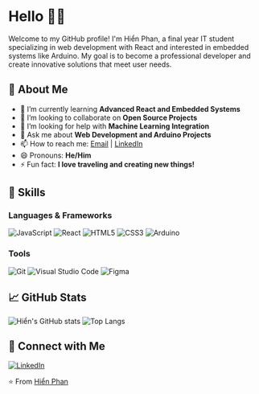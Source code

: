 # Hello ✌🏻

Welcome to my GitHub profile! I'm Hiển Phan, a final year IT student specializing in web development with React and interested in embedded systems like Arduino. My goal is to become a professional developer and create innovative solutions that meet user needs.

## 🌟 About Me

- 🌱 I’m currently learning **Advanced React and Embedded Systems**
- 👯 I’m looking to collaborate on **Open Source Projects**
- 🤔 I’m looking for help with **Machine Learning Integration**
- 💬 Ask me about **Web Development and Arduino Projects**
- 📫 How to reach me: [Email](mailto:phanminhhien0701@gmail.com) | [LinkedIn](https://www.linkedin.com/in/minh-hi%E1%BB%83n-phan-30007b216/)
- 😄 Pronouns: **He/Him**
- ⚡ Fun fact: **I love traveling and creating new things!**

## 🚀 Skills

### Languages & Frameworks
![JavaScript](https://img.shields.io/badge/-JavaScript-F7DF1E?style=flat&logo=javascript&logoColor=black)
![React](https://img.shields.io/badge/-React-61DAFB?style=flat&logo=react&logoColor=black)
![HTML5](https://img.shields.io/badge/-HTML5-E34F26?style=flat&logo=html5&logoColor=white)
![CSS3](https://img.shields.io/badge/-CSS3-1572B6?style=flat&logo=css3&logoColor=white)
![Arduino](https://img.shields.io/badge/-Arduino-00979D?style=flat&logo=arduino&logoColor=white)

### Tools
![Git](https://img.shields.io/badge/-Git-F05032?style=flat&logo=git&logoColor=white)
![Visual Studio Code](https://img.shields.io/badge/-VS%20Code-007ACC?style=flat&logo=visual-studio-code&logoColor=white)
![Figma](https://img.shields.io/badge/-Figma-F24E1E?style=flat&logo=figma&logoColor=white)

## 📈 GitHub Stats

![Hiển's GitHub stats](https://github-readme-stats.vercel.app/api?username=pmh3107&show_icons=true&theme=radical)
![Top Langs](https://github-readme-stats.vercel.app/api/top-langs/?username=pmh3107&layout=compact&theme=radical)

## 🔗 Connect with Me

[![LinkedIn](https://img.shields.io/badge/-LinkedIn-0A66C2?style=flat&logo=linkedin&logoColor=white)](https://www.linkedin.com/in/minh-hi%E1%BB%83n-phan-30007b216/)

⭐️ From [Hiển Phan](https://github.com/pmh3107)
